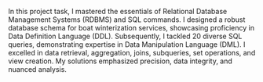 In this project task, I mastered the essentials of Relational Database Management Systems (RDBMS) and SQL commands. I designed a robust database schema for boat winterization services, showcasing proficiency in Data Definition Language (DDL). Subsequently, I tackled 20 diverse SQL queries, demonstrating expertise in Data Manipulation Language (DML). I excelled in data retrieval, aggregation, joins, subqueries, set operations, and view creation. My solutions emphasized precision, data integrity, and nuanced analysis.
